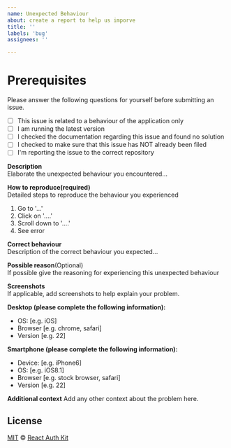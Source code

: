 ```yaml
---
name: Unexpected Behaviour
about: create a report to help us imporve
title: ''
labels: 'bug'
assignees: ''

---
```


# Prerequisites

Please answer the following questions for yourself before submitting an issue.

- [ ] This issue is related to a behaviour of the application only
- [ ] I am running the latest version
- [ ] I checked the documentation regarding this issue and found no solution
- [ ] I checked to make sure that this issue has NOT already been filed
- [ ] I'm reporting the issue to the correct repository

**Description**\
Elaborate the unexpected behaviour you encountered...

**How to reproduce(required)** \
Detailed steps to reproduce the behaviour you experienced 
1. Go to '...'
2. Click on '....'
3. Scroll down to '....'
4. See error


**Correct behaviour** \
Description of the correct behaviour you expected...

**Possible reason**(Optional) \
If possible give the reasoning for experiencing this unexpected behaviour

**Screenshots**\
If applicable, add screenshots to help explain your problem.

**Desktop (please complete the following information):**
 - OS: [e.g. iOS]
 - Browser [e.g. chrome, safari]
 - Version [e.g. 22]

**Smartphone (please complete the following information):**
 - Device: [e.g. iPhone6]
 - OS: [e.g. iOS8.1]
 - Browser [e.g. stock browser, safari]
 - Version [e.g. 22]

**Additional context**
Add any other context about the problem here.

## License

[MIT](https://github.com/react-auth-kit/react-auth-kit/blob/master/LICENSE) © [React Auth Kit](https://github.com/react-auth-kit/react-auth-kit)